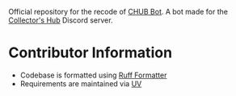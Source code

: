 Official repository for the recode of [CHUB Bot](https://github.com/RagingEnby/CHUB-Bot). A bot made for the [Collector's Hub](https://discord.com/invite/HqyfTBe6Dj) Discord server.

# Contributor Information
- Codebase is formatted using [Ruff Formatter](https://docs.astral.sh/ruff/formatter/)
- Requirements are maintained via [UV](https://docs.astral.sh/uv/)